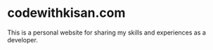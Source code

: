 # codewithkisan.com

This is a personal website for sharing my skills and experiences as a developer.

